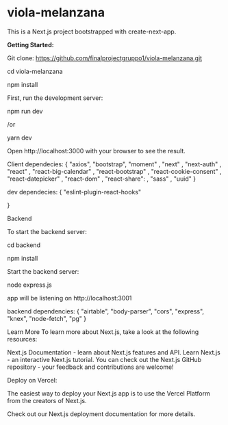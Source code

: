 # viola-melanzana

This is a Next.js project bootstrapped with create-next-app.


<strong>Getting Started:</strong>

Git clone: https://github.com/finalprojectgruppo1/viola-melanzana.git

cd viola-melanzana

npm install

First, run the development server:

npm run dev

/or

yarn dev

Open http://localhost:3000 with your browser to see the result.

Client dependecies:
{
    "axios",
    "bootstrap",
    "moment" ,
    "next" ,
    "next-auth" ,
    "react" ,
    "react-big-calendar" ,
    "react-bootstrap" ,
    "react-cookie-consent" ,
    "react-datepicker" ,
    "react-dom" ,
    "react-share": ,
    "sass" ,
    "uuid" 
  }
  
  dev dependecies:
  {
    "eslint-plugin-react-hooks" 

  }


Backend

To start the backend server:

cd backend

npm install

Start the backend server:

node express.js

app will be listening on http://localhost:3001

backend dependencies:
{
    "airtable",
    "body-parser",
    "cors",
    "express",
    "knex",
    "node-fetch",
    "pg"
  }

Learn More
To learn more about Next.js, take a look at the following resources:

Next.js Documentation - learn about Next.js features and API.
Learn Next.js - an interactive Next.js tutorial.
You can check out the Next.js GitHub repository - your feedback and contributions are welcome!

Deploy on Vercel:

The easiest way to deploy your Next.js app is to use the Vercel Platform from the creators of Next.js.

Check out our Next.js deployment documentation for more details.
